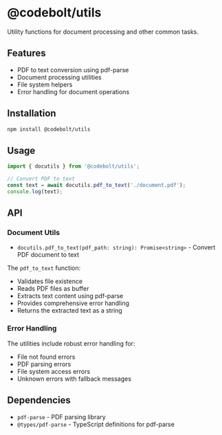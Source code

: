 # @codebolt/utils

Utility functions for document processing and other common tasks.

## Features

- PDF to text conversion using pdf-parse
- Document processing utilities
- File system helpers
- Error handling for document operations

## Installation

```bash
npm install @codebolt/utils
```

## Usage

```typescript
import { docutils } from '@codebolt/utils';

// Convert PDF to text
const text = await docutils.pdf_to_text('./document.pdf');
console.log(text);
```

## API

### Document Utils

- `docutils.pdf_to_text(pdf_path: string): Promise<string>` - Convert PDF document to text

The `pdf_to_text` function:
- Validates file existence
- Reads PDF files as buffer
- Extracts text content using pdf-parse
- Provides comprehensive error handling
- Returns the extracted text as a string

### Error Handling

The utilities include robust error handling for:
- File not found errors
- PDF parsing errors  
- File system access errors
- Unknown errors with fallback messages

## Dependencies

- `pdf-parse` - PDF parsing library
- `@types/pdf-parse` - TypeScript definitions for pdf-parse
